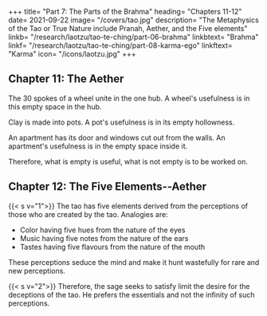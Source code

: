
+++
title= "Part 7: The Parts of the Brahma"
heading= "Chapters 11-12"
date= 2021-09-22
image= "/covers/tao.jpg"
description= "The Metaphysics of the Tao or True Nature include Pranah, Aether, and the Five elements"
linkb= "/research/laotzu/tao-te-ching/part-06-brahma"
linkbtext= "Brahma"
linkf= "/research/laotzu/tao-te-ching/part-08-karma-ego"
linkftext= "Karma"
icon= "/icons/laotzu.jpg"
+++


## Chapter 11: The Aether

The 30 spokes of a wheel unite in the one hub. A wheel's usefulness is in this empty space in the hub.<!--  (for the axle), that the use of the wheel depends. --> 

Clay is made into pots. A pot's usefulness is in its empty hollowness. 

An apartment has its door and windows cut out from the walls. An apartment's usefulness is in the empty space inside it. 

Therefore, what is empty is useful, what is not empty is to be worked on<!--  for profitable adaptation, and  -->.



## Chapter 12: The Five Elements--Aether

<!--  plus the Four Fundamental Forces of the Standard Model of Physics -->

{{< s v="1">}} The tao has five elements derived from the perceptions of those who are created by the tao. Analogies are:

- Color having five hues from the nature of the eyes
- Music having five notes from the nature of the ears
- Tastes having five flavours from the nature of the mouth

These perceptions seduce the mind and make it hunt wastefully for rare and new perceptions. 

<!--    The chariot course, and the wild hunting waste
   Make mad the mind; and objects rare and strange,
   Sought for, men's conduct will to evil change. -->


{{< s v="2">}} Therefore, the sage seeks to satisfy limit the desire for the deceptions of the tao. He prefers the essentials and not the infinity of such perceptions.

<!-- (the craving of) the belly, and not the (insatiable longing of the) eyes. He puts from him the latter, and prefers to seek the former. -->


